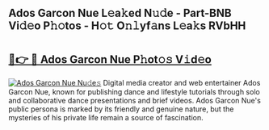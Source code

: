 ## Ados Garcon Nue L𝚎a𝚔ed N𝚞𝚍e - Part-BNB Vi𝚍𝚎o P𝚑𝚘tos - H𝚘𝚝 O𝚗𝚕yf𝚊ns L𝚎a𝚔s RVbHH

# <h2><a href="http://kfciil.oniu.top/?m=Ados+Garcon+Nue">🔗👉 🔴 Ados Garcon Nue P𝚑ot𝚘𝚜 V𝚒d𝚎o</a></h2>

[![Ados Garcon Nue Nu𝚍e𝚜](https://i.imgur.com/0qMVB7G.gif)](http://kfciil.oniu.top/?m=Ados+Garcon+Nue)
Digital media creator and web entertainer Ados Garcon Nue, known for publishing dance and lifestyle tutorials through solo and collaborative dance presentations and brief videos. Ados Garcon Nue's public persona is marked by its friendly and genuine nature, but the mysteries of his private life remain a source of fascination.  
